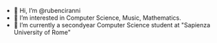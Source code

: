 - 👋 Hi, I’m @rubenciranni
- 👀 I’m interested in Computer Science, Music, Mathematics.
- 🌱 I’m currently a secondyear Computer Science student at "Sapienza University of Rome"


<!---
rubenciranni/rubenciranni is a ✨ special ✨ repository because its `README.md` (this file) appears on your GitHub profile.
You can click the Preview link to take a look at your changes.
--->
